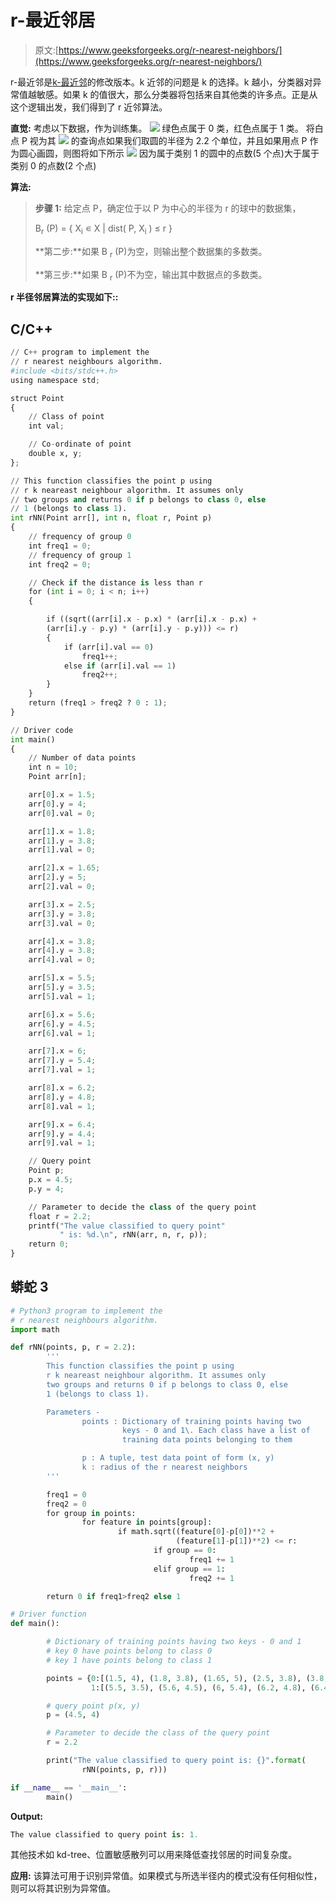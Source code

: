 # r-最近邻居

> 原文:[https://www.geeksforgeeks.org/r-nearest-neighbors/](https://www.geeksforgeeks.org/r-nearest-neighbors/)

r-最近邻是[k-最近邻](https://www.geeksforgeeks.org/k-nearest-neighbours/)的修改版本。k 近邻的问题是 k 的选择。k 越小，分类器对异常值越敏感。如果 k 的值很大，那么分类器将包括来自其他类的许多点。正是从这个逻辑出发，我们得到了 r 近邻算法。

**直觉:**
考虑以下数据，作为训练集。
![](img/46631d5c892347c9d02bc089f1988fdb.png)
绿色点属于 0 类，红色点属于 1 类。
将白点 P 视为其
![](img/178d1ab46b72f34514e76cdaec060054.png)
的查询点如果我们取圆的半径为 2.2 个单位，并且如果用点 P 作为圆心画圆，则图将如下所示
![](img/b2fda43e71e7ba0f6e9f1aafa6a8e910.png)
因为属于类别 1 的圆中的点数(5 个点)大于属于类别 0 的点数(2 个点)

**算法:**

> **步骤 1:** 给定点 P，确定位于以 P 为中心的半径为 r 的球中的数据集，
> 
> B<sub>r</sub> (P) = { X<sub>i</sub> ∊ X | dist( P, X<sub>i</sub> ) ≤ r }
> 
> **第二步:**如果 B <sub>r</sub> (P)为空，则输出整个数据集的多数类。
> 
> **第三步:**如果 B <sub>r</sub> (P)不为空，输出其中数据点的多数类。

**r 半径邻居算法的实现如下::**

## C/C++

```py
// C++ program to implement the
// r nearest neighbours algorithm.
#include <bits/stdc++.h>
using namespace std;

struct Point
{
    // Class of point
    int val; 

    // Co-ordinate of point
    double x, y; 
};

// This function classifies the point p using
// r k neareast neighbour algorithm. It assumes only
// two groups and returns 0 if p belongs to class 0, else
// 1 (belongs to class 1).
int rNN(Point arr[], int n, float r, Point p)
{
    // frequency of group 0
    int freq1 = 0; 
    // frequency of group 1
    int freq2 = 0; 

    // Check if the distance is less than r
    for (int i = 0; i < n; i++)
    {

        if ((sqrt((arr[i].x - p.x) * (arr[i].x - p.x) + 
        (arr[i].y - p.y) * (arr[i].y - p.y))) <= r)
        {
            if (arr[i].val == 0)
                freq1++;
            else if (arr[i].val == 1)
                freq2++;
        }
    }
    return (freq1 > freq2 ? 0 : 1);
}

// Driver code
int main()
{
    // Number of data points
    int n = 10; 
    Point arr[n];

    arr[0].x = 1.5;
    arr[0].y = 4;
    arr[0].val = 0;

    arr[1].x = 1.8;
    arr[1].y = 3.8;
    arr[1].val = 0;

    arr[2].x = 1.65;
    arr[2].y = 5;
    arr[2].val = 0;

    arr[3].x = 2.5;
    arr[3].y = 3.8;
    arr[3].val = 0;

    arr[4].x = 3.8;
    arr[4].y = 3.8;
    arr[4].val = 0;

    arr[5].x = 5.5;
    arr[5].y = 3.5;
    arr[5].val = 1;

    arr[6].x = 5.6;
    arr[6].y = 4.5;
    arr[6].val = 1;

    arr[7].x = 6;
    arr[7].y = 5.4;
    arr[7].val = 1;

    arr[8].x = 6.2;
    arr[8].y = 4.8;
    arr[8].val = 1;

    arr[9].x = 6.4;
    arr[9].y = 4.4;
    arr[9].val = 1;

    // Query point
    Point p;
    p.x = 4.5;
    p.y = 4;

    // Parameter to decide the class of the query point
    float r = 2.2;
    printf("The value classified to query point"
           " is: %d.\n", rNN(arr, n, r, p));
    return 0;
}
```

## 蟒蛇 3

```py
# Python3 program to implement the 
# r nearest neighbours algorithm. 
import math 

def rNN(points, p, r = 2.2): 
        ''' 
        This function classifies the point p using 
        r k neareast neighbour algorithm. It assumes only  
        two groups and returns 0 if p belongs to class 0, else 
        1 (belongs to class 1). 

        Parameters - 
                points : Dictionary of training points having two
                         keys - 0 and 1\. Each class have a list of
                         training data points belonging to them 

                p : A tuple, test data point of form (x, y) 
                k : radius of the r nearest neighbors 
        '''

        freq1 = 0
        freq2 = 0
        for group in points: 
                for feature in points[group]: 
                        if math.sqrt((feature[0]-p[0])**2 + 
                                     (feature[1]-p[1])**2) <= r:
                                if group == 0:
                                        freq1 += 1                      
                                elif group == 1: 
                                        freq2 += 1 

        return 0 if freq1>freq2 else 1

# Driver function 
def main(): 

        # Dictionary of training points having two keys - 0 and 1 
        # key 0 have points belong to class 0 
        # key 1 have points belong to class 1 

        points = {0:[(1.5, 4), (1.8, 3.8), (1.65, 5), (2.5, 3.8), (3.8, 3.8)], 
                  1:[(5.5, 3.5), (5.6, 4.5), (6, 5.4), (6.2, 4.8), (6.4, 4.4)]} 

        # query point p(x, y) 
        p = (4.5, 4) 

        # Parameter to decide the class of the query point 
        r = 2.2

        print("The value classified to query point is: {}".format(
                rNN(points, p, r))) 

if __name__ == '__main__': 
        main() 
```

**Output:**

```py
The value classified to query point is: 1.

```

其他技术如 kd-tree、位置敏感散列可以用来降低查找邻居的时间复杂度。

**应用:**
该算法可用于识别异常值。如果模式与所选半径内的模式没有任何相似性，则可以将其识别为异常值。